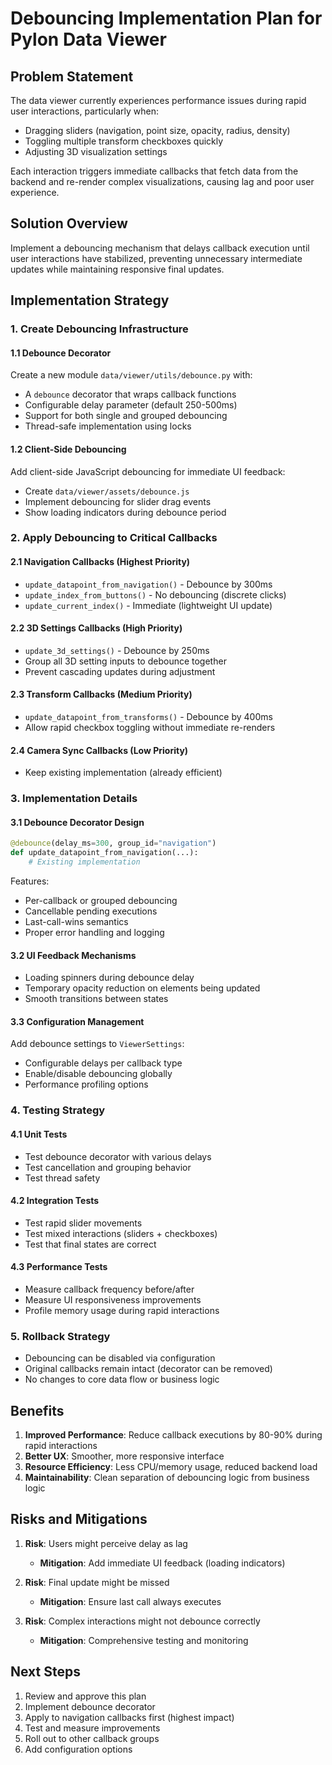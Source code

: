 # Debouncing Implementation Plan for Pylon Data Viewer

## Problem Statement
The data viewer currently experiences performance issues during rapid user interactions, particularly when:
- Dragging sliders (navigation, point size, opacity, radius, density)
- Toggling multiple transform checkboxes quickly
- Adjusting 3D visualization settings

Each interaction triggers immediate callbacks that fetch data from the backend and re-render complex visualizations, causing lag and poor user experience.

## Solution Overview
Implement a debouncing mechanism that delays callback execution until user interactions have stabilized, preventing unnecessary intermediate updates while maintaining responsive final updates.

## Implementation Strategy

### 1. Create Debouncing Infrastructure

#### 1.1 Debounce Decorator
Create a new module `data/viewer/utils/debounce.py` with:
- A `debounce` decorator that wraps callback functions
- Configurable delay parameter (default 250-500ms)
- Support for both single and grouped debouncing
- Thread-safe implementation using locks

#### 1.2 Client-Side Debouncing
Add client-side JavaScript debouncing for immediate UI feedback:
- Create `data/viewer/assets/debounce.js`
- Implement debouncing for slider drag events
- Show loading indicators during debounce period

### 2. Apply Debouncing to Critical Callbacks

#### 2.1 Navigation Callbacks (Highest Priority)
- `update_datapoint_from_navigation()` - Debounce by 300ms
- `update_index_from_buttons()` - No debouncing (discrete clicks)
- `update_current_index()` - Immediate (lightweight UI update)

#### 2.2 3D Settings Callbacks (High Priority)
- `update_3d_settings()` - Debounce by 250ms
- Group all 3D setting inputs to debounce together
- Prevent cascading updates during adjustment

#### 2.3 Transform Callbacks (Medium Priority)
- `update_datapoint_from_transforms()` - Debounce by 400ms
- Allow rapid checkbox toggling without immediate re-renders

#### 2.4 Camera Sync Callbacks (Low Priority)
- Keep existing implementation (already efficient)

### 3. Implementation Details

#### 3.1 Debounce Decorator Design
```python
@debounce(delay_ms=300, group_id="navigation")
def update_datapoint_from_navigation(...):
    # Existing implementation
```

Features:
- Per-callback or grouped debouncing
- Cancellable pending executions
- Last-call-wins semantics
- Proper error handling and logging

#### 3.2 UI Feedback Mechanisms
- Loading spinners during debounce delay
- Temporary opacity reduction on elements being updated
- Smooth transitions between states

#### 3.3 Configuration Management
Add debounce settings to `ViewerSettings`:
- Configurable delays per callback type
- Enable/disable debouncing globally
- Performance profiling options

### 4. Testing Strategy

#### 4.1 Unit Tests
- Test debounce decorator with various delays
- Test cancellation and grouping behavior
- Test thread safety

#### 4.2 Integration Tests
- Test rapid slider movements
- Test mixed interactions (sliders + checkboxes)
- Test that final states are correct

#### 4.3 Performance Tests
- Measure callback frequency before/after
- Measure UI responsiveness improvements
- Profile memory usage during rapid interactions

### 5. Rollback Strategy
- Debouncing can be disabled via configuration
- Original callbacks remain intact (decorator can be removed)
- No changes to core data flow or business logic

## Benefits
1. **Improved Performance**: Reduce callback executions by 80-90% during rapid interactions
2. **Better UX**: Smoother, more responsive interface
3. **Resource Efficiency**: Less CPU/memory usage, reduced backend load
4. **Maintainability**: Clean separation of debouncing logic from business logic

## Risks and Mitigations
1. **Risk**: Users might perceive delay as lag
   - **Mitigation**: Add immediate UI feedback (loading indicators)
   
2. **Risk**: Final update might be missed
   - **Mitigation**: Ensure last call always executes
   
3. **Risk**: Complex interactions might not debounce correctly
   - **Mitigation**: Comprehensive testing and monitoring

## Next Steps
1. Review and approve this plan
2. Implement debounce decorator
3. Apply to navigation callbacks first (highest impact)
4. Test and measure improvements
5. Roll out to other callback groups
6. Add configuration options